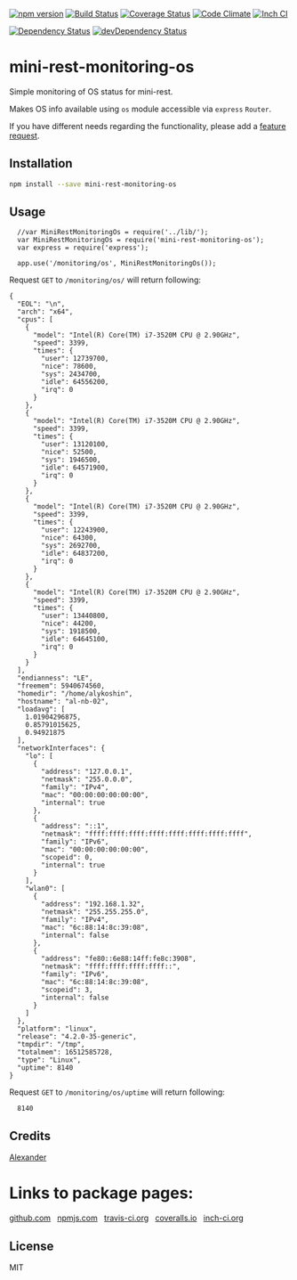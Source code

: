 [![npm version](https://badge.fury.io/js/mini-rest-monitoring-os.svg)](http://badge.fury.io/js/mini-rest-monitoring-os)
[![Build Status](https://travis-ci.org/alykoshin/mini-rest-monitoring-os.svg)](https://travis-ci.org/alykoshin/mini-rest-monitoring-os)
[![Coverage Status](https://coveralls.io/repos/alykoshin/mini-rest-monitoring-os/badge.svg?branch=master&service=github)](https://coveralls.io/github/alykoshin/mini-rest-monitoring-os?branch=master)
[![Code Climate](https://codeclimate.com/github/alykoshin/mini-rest-monitoring-os/badges/gpa.svg)](https://codeclimate.com/github/alykoshin/mini-rest-monitoring-os)
[![Inch CI](https://inch-ci.org/github/alykoshin/mini-rest-monitoring-os.svg?branch=master)](https://inch-ci.org/github/alykoshin/mini-rest-monitoring-os)

[![Dependency Status](https://david-dm.org/alykoshin/mini-rest-monitoring-os/status.svg)](https://david-dm.org/alykoshin/mini-rest-monitoring-os#info=dependencies)
[![devDependency Status](https://david-dm.org/alykoshin/mini-rest-monitoring-os/dev-status.svg)](https://david-dm.org/alykoshin/mini-rest-monitoring-os#info=devDependencies)


# mini-rest-monitoring-os

Simple monitoring of OS status for mini-rest.
 
Makes OS info available using `os` module accessible via `express` `Router`. 


If you have different needs regarding the functionality, please add a [feature request](https://github.com/alykoshin/mini-rest-monitoring-os/issues).


## Installation

```sh
npm install --save mini-rest-monitoring-os
```


## Usage

``` 
  //var MiniRestMonitoringOs = require('../lib/');
  var MiniRestMonitoringOs = require('mini-rest-monitoring-os');
  var express = require('express');
  
  app.use('/monitoring/os', MiniRestMonitoringOs());
```

Request `GET` to `/monitoring/os/` will return following: 

```
{
  "EOL": "\n",
  "arch": "x64",
  "cpus": [
    {
      "model": "Intel(R) Core(TM) i7-3520M CPU @ 2.90GHz",
      "speed": 3399,
      "times": {
        "user": 12739700,
        "nice": 78600,
        "sys": 2434700,
        "idle": 64556200,
        "irq": 0
      }
    },
    {
      "model": "Intel(R) Core(TM) i7-3520M CPU @ 2.90GHz",
      "speed": 3399,
      "times": {
        "user": 13120100,
        "nice": 52500,
        "sys": 1946500,
        "idle": 64571900,
        "irq": 0
      }
    },
    {
      "model": "Intel(R) Core(TM) i7-3520M CPU @ 2.90GHz",
      "speed": 3399,
      "times": {
        "user": 12243900,
        "nice": 64300,
        "sys": 2692700,
        "idle": 64837200,
        "irq": 0
      }
    },
    {
      "model": "Intel(R) Core(TM) i7-3520M CPU @ 2.90GHz",
      "speed": 3399,
      "times": {
        "user": 13440800,
        "nice": 44200,
        "sys": 1918500,
        "idle": 64645100,
        "irq": 0
      }
    }
  ],
  "endianness": "LE",
  "freemem": 5940674560,
  "homedir": "/home/alykoshin",
  "hostname": "al-nb-02",
  "loadavg": [
    1.01904296875,
    0.85791015625,
    0.94921875
  ],
  "networkInterfaces": {
    "lo": [
      {
        "address": "127.0.0.1",
        "netmask": "255.0.0.0",
        "family": "IPv4",
        "mac": "00:00:00:00:00:00",
        "internal": true
      },
      {
        "address": "::1",
        "netmask": "ffff:ffff:ffff:ffff:ffff:ffff:ffff:ffff",
        "family": "IPv6",
        "mac": "00:00:00:00:00:00",
        "scopeid": 0,
        "internal": true
      }
    ],
    "wlan0": [
      {
        "address": "192.168.1.32",
        "netmask": "255.255.255.0",
        "family": "IPv4",
        "mac": "6c:88:14:8c:39:08",
        "internal": false
      },
      {
        "address": "fe80::6e88:14ff:fe8c:3908",
        "netmask": "ffff:ffff:ffff:ffff::",
        "family": "IPv6",
        "mac": "6c:88:14:8c:39:08",
        "scopeid": 3,
        "internal": false
      }
    ]
  },
  "platform": "linux",
  "release": "4.2.0-35-generic",
  "tmpdir": "/tmp",
  "totalmem": 16512585728,
  "type": "Linux",
  "uptime": 8140
}
```

Request `GET` to `/monitoring/os/uptime` will return following: 
```
  8140
```

## Credits
[Alexander](https://github.com/alykoshin/)


# Links to package pages:

[github.com](https://github.com/alykoshin/mini-rest-monitoring-os) &nbsp; [npmjs.com](https://www.npmjs.com/package/mini-rest-monitoring-os) &nbsp; [travis-ci.org](https://travis-ci.org/alykoshin/mini-rest-monitoring-os) &nbsp; [coveralls.io](https://coveralls.io/github/alykoshin/mini-rest-monitoring-os) &nbsp; [inch-ci.org](https://inch-ci.org/github/alykoshin/mini-rest-monitoring-os)


## License

MIT
